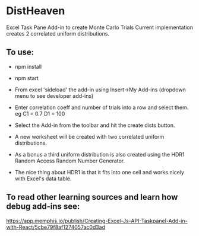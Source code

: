 # DistHeaven

Excel Task Pane Add-in to create Monte Carlo Trials
Current implementation creates 2 correlated uniform distributions.

## To use:
- npm install
- npm start

- From excel 'sideload' the add-in using Insert->My Add-ins (dropdown menu to see developer add-ins)
- Enter correlation coeff and number of trials into a row and select them. eg
C1 = 0.7
D1 = 100
- Select the Add-in from the toolbar and hit the create dists button.
- A new worksheet will be created with two correlated uniform distributions.
- As a bonus a third uniform distribution is also created using the HDR1 Random Access Random Number Generator.
- The nice thing about HDR1 is that it fits into one cell and works nicely with Excel's data table.


## To read other learning sources and learn how debug add-ins see:
https://app.memphis.io/publish/Creating-Excel-Js-API-Taskpanel-Add-in-with-React/5cbe79f8af1274057ac0d3ad
